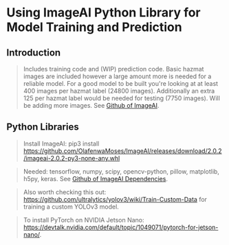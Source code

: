 # Using ImageAI Python Library for Model Training and Prediction

## Introduction

> Includes training code and (WIP) prediction code.
> Basic hazmat images are included however a large amount more is needed for a reliable model. For a good model to be built you're looking at at least 400 images per hazmat label (24800 images). Additionally an extra 125 per hazmat label would be needed for testing (7750 images).
>Will be adding more images. 
> See [Github of ImageAI](https://github.com/OlafenwaMoses/ImageAI).


## Python Libraries

> Install ImageAI: pip3 install https://github.com/OlafenwaMoses/ImageAI/releases/download/2.0.2/imageai-2.0.2-py3-none-any.whl 

> Needed: tensorflow, numpy, scipy, opencv-python, pillow, matplotlib, h5py, keras. See [Github of ImageAI Dependencies](https://github.com/OlafenwaMoses/ImageAI/blob/master/README.md#dependencies).

> Also worth checking this out: https://github.com/ultralytics/yolov3/wiki/Train-Custom-Data for training a custom YOLOv3 model.

> To install PyTorch on NVIDIA Jetson Nano: https://devtalk.nvidia.com/default/topic/1049071/pytorch-for-jetson-nano/.

